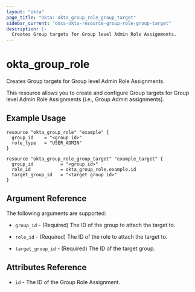 ```yaml
---
layout: "okta"
page_title: "Okta: okta_group_role_group_target"
sidebar_current: "docs-okta-resource-group-role-group-target"
description: |-
  Creates Group targets for Group level Admin Role Assignments.
---
```


# okta_group_role

Creates Group targets for Group level Admin Role Assignments.

This resource allows you to create and configure Group targets for Group level Admin Role Assignments (i.e., Group Admin assignments).

## Example Usage

```hcl
resource "okta_group_role" "example" {
  group_id    = "<group id>"
  role_type   = "USER_ADMIN"
}

resource "okta_group_role_group_target" "example_target" {
  group_id          = "<group id>"
  role_id           = okta_group_role.example.id
  target_group_id   = "<target group id>"
}
```

## Argument Reference

The following arguments are supported:

* `group_id` - (Required) The ID of the group to attach the target to.

* `role_id` - (Required) The ID of the role to attach the target to.

* `target_group_id` - (Required) The ID of the target group.

## Attributes Reference

* `id` - The ID of the Group Role Assignment.


